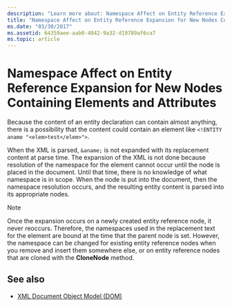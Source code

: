 ```yaml
---
description: "Learn more about: Namespace Affect on Entity Reference Expansion for New Nodes Containing Elements and Attributes"
title: "Namespace Affect on Entity Reference Expansion for New Nodes Containing Elements and Attributes"
ms.date: "03/30/2017"
ms.assetid: 64359aee-aab0-4042-9a32-d19789af6ca7
ms.topic: article
---
```

# Namespace Affect on Entity Reference Expansion for New Nodes Containing Elements and Attributes

Because the content of an entity declaration can contain almost anything, there is a possibility that the content could contain an element like `<!ENTITY aname "<elem>test</elem>">`.  
  
 When the XML is parsed, `&aname;` is not expanded with its replacement content at parse time. The expansion of the XML is not done because resolution of the namespace for the element cannot occur until the node is placed in the document. Until that time, there is no knowledge of what namespace is in scope. When the node is put into the document, then the namespace resolution occurs, and the resulting entity content is parsed into its appropriate nodes.  
  
> [!NOTE]
> Once the expansion occurs on a newly created entity reference node, it never reoccurs. Therefore, the namespaces used in the replacement text for the element are bound at the time that the parent node is set. However, the namespace can be changed for existing entity reference nodes when you remove and insert them somewhere else, or on entity reference nodes that are cloned with the **CloneNode** method.  
  
## See also

- [XML Document Object Model (DOM)](xml-document-object-model-dom.md)
